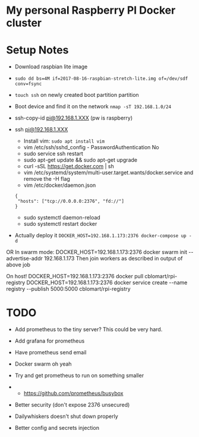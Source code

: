 My personal Raspberry PI Docker cluster
=======================================

# Setup Notes #

* Download raspbian lite image
* `sudo dd bs=4M if=2017-08-16-raspbian-stretch-lite.img of=/dev/sdf conv=fsync`
* `touch ssh` on newly created boot partition partition
* Boot device and find it on the network `nmap -sT 192.168.1.0/24`
* ssh-copy-id pi@192.168.1.XXX (pw is raspberry)
* ssh pi@192.168.1.XXX
  * Install vim: `sudo apt install vim`
  * vim /etc/ssh/sshd_config - PasswordAuthentication No
  * sudo service ssh restart
  * sudo apt-get update && sudo apt-get upgrade
  * curl -sSL https://get.docker.com | sh
  * vim /etc/systemd/system/multi-user.target.wants/docker.service and remove the -H flag
  * vim /etc/docker/daemon.json
  ```
  {
   "hosts": ["tcp://0.0.0.0:2376", "fd://"]
  }
  ```
  * sudo systemctl daemon-reload
  * sudo systemctl restart docker


* Actually deploy it `DOCKER_HOST=192.168.1.173:2376 docker-compose up -d`

OR
In swarm mode:
  DOCKER_HOST=192.168.1.173:2376 docker swarm init --advertise-addr 192.168.1.173
  Then join workers as described in output of above job

On host!
DOCKER_HOST=192.168.1.173:2376  docker pull cblomart/rpi-registry
DOCKER_HOST=192.168.1.173:2376 docker service create --name registry --publish 5000:5000 cblomart/rpi-registry


# TODO #

* Add prometheus to the tiny server?  This could be very hard.
* Add grafana for prometheus
* Have prometheus send email

* Docker swarm oh yeah
* Try and get prometheus to run on something smaller
* * https://github.com/prometheus/busybox
* Better security (don't expose 2376 unsecured)
* Dailywhiskers doesn't shut down properly
* Better config and secrets injection

